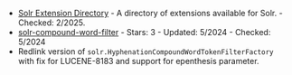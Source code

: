 - [Solr Extension Directory](https://solr.cool/) - A directory of extensions available for Solr. - Checked: 2/2025.
- [solr-compound-word-filter](https://github.com/redlink-gmbh/solr-compound-word-filter) - Stars: 3 - Updated: 5/2024 - Checked: 5/2024
- Redlink version of `solr.HyphenationCompoundWordTokenFilterFactory` with fix for LUCENE-8183 and support for epenthesis parameter.